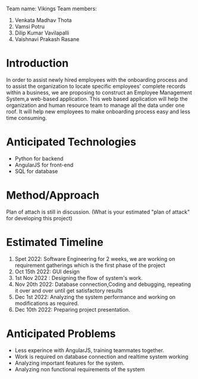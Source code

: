 Team name: Vikings
Team members:
1. Venkata Madhav Thota
2. Vamsi Potru
3. Dilip Kumar Vavilapalli
4. Vaishnavi Prakash Rasane

# Introduction
In order to assist newly hired employees with the onboarding process and to assist the organization to locate specific employees' complete records within a business, we are proposing to construct an Employee Management System,a web-based application. 
This web based application will help the organization and human resource team to manage all the data under one roof. It will help new employees to make onboarding process easy and less time consuming.

# Anticipated Technologies

* Python for backend
* AngularJS for front-end
* SQL for database


# Method/Approach
 Plan of attach is still in discussion. 
(What is your estimated "plan of attack" for developing this project)

# Estimated Timeline
 1.  Spet 2022: Software Engineering for 2 weeks, we are working on requirement gatherings which is the first phase of the project
 2.  Oct 15th 2022: GUI design
 3.  1st Nov 2022 : Designing the flow of system's work.
 4.  Nov 20th 2022: Database connection,Coding and debugging, repeating it over and over until get satisfactory results
 5.  Dec 1st 2022: Analyzing the system performance and working on modifications as required.
 6.  Dec 10th 2022: Preparing  project presentation. 

# Anticipated Problems

* Less experince with AngularJS, training teammates together.
* Work is required on database connection and realtime system working
* Analyzing important features for the system.
* Analyzing non functional requirements of the system

